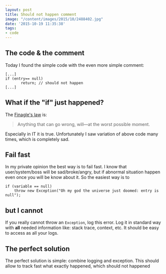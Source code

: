 ```yaml
---
layout: post
title: Should not happen comment
image: "/content/images/2015/10/2488402.jpg"
date: '2015-10-19 11:35:38'
tags:
- code
---
```


## The code & the comment
Today I found the simple code with the even more simple comment:

    [...]
    if (entry== null)
           return; // should not happen
    [...]

## What if the "if" just happened?

The [Finagle's law](https://en.wikipedia.org/wiki/Finagle%27s_law) is:
> Anything that can go wrong, will—at the worst possible moment.

Especially in IT it is true. Unfortunately I saw variation of above code many times, which is completely sad.

## Fail fast
In my private opinion the best way is to fail fast. I know that user/system/boss will be sad/broke/angry, but if abnormal situation happen even once you will be know about it.
So the easiest way is to 
    
    if (variable == null)
        throw new Exception("Oh my god the universe just doomed: entry is null");

## but I cannot 
If you really cannot throw an `Exception`, log this error. Log it in standard way with **all** needed information like: stack trace, context, etc. It should be easy to access as all your logs.

## The perfect solution
The perfect solution is simple: combine logging and exception. This should allow to track fast what exactly happened, which should not happened

